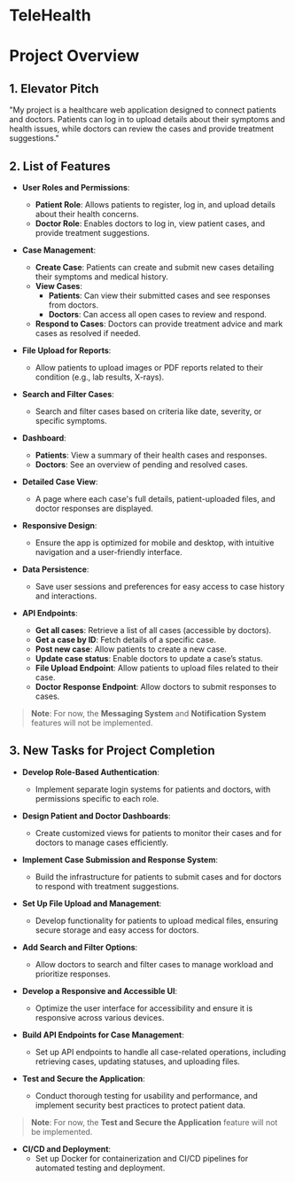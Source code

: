 # TeleHealth
# Project Overview

## 1. Elevator Pitch

"My project is a healthcare web application designed to connect patients and doctors. Patients can log in to upload details about their symptoms and health issues, while doctors can review the cases and provide treatment suggestions."

## 2. List of Features

- **User Roles and Permissions**:
  - **Patient Role**: Allows patients to register, log in, and upload details about their health concerns.
  - **Doctor Role**: Enables doctors to log in, view patient cases, and provide treatment suggestions.

- **Case Management**:
  - **Create Case**: Patients can create and submit new cases detailing their symptoms and medical history.
  - **View Cases**:
    - **Patients**: Can view their submitted cases and see responses from doctors.
    - **Doctors**: Can access all open cases to review and respond.
  - **Respond to Cases**: Doctors can provide treatment advice and mark cases as resolved if needed.

- **File Upload for Reports**:
  - Allow patients to upload images or PDF reports related to their condition (e.g., lab results, X-rays).

- **Search and Filter Cases**:
  - Search and filter cases based on criteria like date, severity, or specific symptoms.

- **Dashboard**:
  - **Patients**: View a summary of their health cases and responses.
  - **Doctors**: See an overview of pending and resolved cases.

- **Detailed Case View**:
  - A page where each case's full details, patient-uploaded files, and doctor responses are displayed.

- **Responsive Design**:
  - Ensure the app is optimized for mobile and desktop, with intuitive navigation and a user-friendly interface.

- **Data Persistence**:
  - Save user sessions and preferences for easy access to case history and interactions.

- **API Endpoints**:
  - **Get all cases**: Retrieve a list of all cases (accessible by doctors).
  - **Get a case by ID**: Fetch details of a specific case.
  - **Post new case**: Allow patients to create a new case.
  - **Update case status**: Enable doctors to update a case’s status.
  - **File Upload Endpoint**: Allow patients to upload files related to their case.
  - **Doctor Response Endpoint**: Allow doctors to submit responses to cases.

> **Note**: For now, the **Messaging System** and **Notification System** features will not be implemented.

## 3. New Tasks for Project Completion

- **Develop Role-Based Authentication**:
  - Implement separate login systems for patients and doctors, with permissions specific to each role.

- **Design Patient and Doctor Dashboards**:
  - Create customized views for patients to monitor their cases and for doctors to manage cases efficiently.

- **Implement Case Submission and Response System**:
  - Build the infrastructure for patients to submit cases and for doctors to respond with treatment suggestions.

- **Set Up File Upload and Management**:
  - Develop functionality for patients to upload medical files, ensuring secure storage and easy access for doctors.

- **Add Search and Filter Options**:
  - Allow doctors to search and filter cases to manage workload and prioritize responses.

- **Develop a Responsive and Accessible UI**:
  - Optimize the user interface for accessibility and ensure it is responsive across various devices.

- **Build API Endpoints for Case Management**:
  - Set up API endpoints to handle all case-related operations, including retrieving cases, updating statuses, and uploading files.

- **Test and Secure the Application**:
  - Conduct thorough testing for usability and performance, and implement security best practices to protect patient data.
> **Note**: For now, the **Test and Secure the Application** feature will not be implemented.

- **CI/CD and Deployment**:
  - Set up Docker for containerization and CI/CD pipelines for automated testing and deployment.

